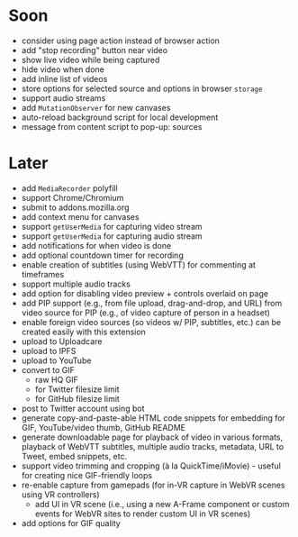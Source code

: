 # Soon
* consider using page action instead of browser action
* add "stop recording" button near video
* show live video while being captured
* hide video when done
* add inline list of videos
* store options for selected source and options in browser `storage`
* support audio streams
* add `MutationObserver` for new canvases
* auto-reload background script for local development
* message from content script to pop-up: sources

# Later
* add `MediaRecorder` polyfill
* support Chrome/Chromium
* submit to addons.mozilla.org
* add context menu for canvases
* support `getUserMedia` for capturing video stream
* support `getUserMedia` for capturing audio stream
* add notifications for when video is done
* add optional countdown timer for recording
* enable creation of subtitles (using WebVTT) for commenting at timeframes
* support multiple audio tracks
* add option for disabling video preview + controls overlaid on page
* add PIP support (e.g., from file upload, drag-and-drop, and URL) from video source for PIP (e.g., of video capture of person in a headset)
* enable foreign video sources (so videos w/ PIP, subtitles, etc.) can be created easily with this extension
* upload to Uploadcare
* upload to IPFS
* upload to YouTube
* convert to GIF
    * raw HQ GIF
    * for Twitter filesize limit
    * for GitHub filesize limit
* post to Twitter account using bot
* generate copy-and-paste-able HTML code snippets for embedding for GIF, YouTube/video thumb, GitHub README
* generate downloadable page for playback of video in various formats, playback of WebVTT subtitles, multiple audio tracks, metadata, URL to Tweet, embed snippets, etc.
* support video trimming and cropping (à la QuickTime/iMovie) - useful for creating nice GIF-friendly loops
* re-enable capture from gamepads (for in-VR capture in WebVR scenes using VR controllers)
    * add UI in VR scene (i.e., using a new A-Frame component or custom events for WebVR sites to render custom UI in VR scenes)
* add options for GIF quality
